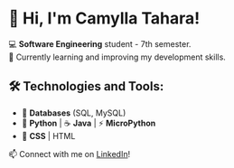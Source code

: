 # 👋 Hi, I'm Camylla Tahara!

💻 **Software Engineering** student - 7th semester.  
🚀 Currently learning and improving my development skills.  

## 🛠 Technologies and Tools:
- 💾 **Databases** (SQL, MySQL)
- 🐍 **Python** | ☕ **Java** | ⚡ **MicroPython**
- 🎨 **CSS** | HTML

📫 Connect with me on [LinkedIn](https://www.linkedin.com/in/camylla-tahara/)!

<!---
CamyllaTahara/CamyllaTahara is a ✨ special ✨ repository because its `README.md` (this file) appears on your GitHub profile.
You can click the Preview link to take a look at your changes.
--->
